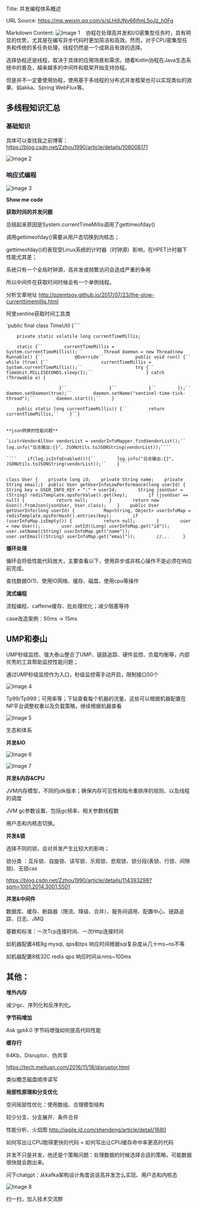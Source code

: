 Title: 并发编程体系概述

URL Source: https://mp.weixin.qq.com/s/sLHdUNv66jfmL5oJz_h0Fg

Markdown Content:
![Image 1](https://mmbiz.qpic.cn/sz_mmbiz_png/9K73WSRq6BXbvz99ucMRWBzggBZnT7UtibqxMWkdW8XK18wO4N92wsic5BLKOqTwicOmT2jVCX10ewT9z1fu01E9g/640?wx_fmt=png&from=appmsg)    协程在处理高并发和I/O密集型任务时，具有明显的优势，尤其是在编写异步代码时更加简洁和高效。然而，对于CPU密集型任务和传统的多任务处理，线程仍然是一个成熟且有效的选择。

选择协程还是线程，取决于具体的应用场景和需求。随着Kotlin协程在Java生态系统中的普及，越来越多的中间件和框架开始支持协程。

但是并不一定要使用协程，使用基于多线程的分布式并发框架也可以实现类似的效果、如akka、Spring WebFlux等。

**多线程知识汇总**
-----------

### 基础知识

具体可以查找我之前博客：https://blog.csdn.net/Zzhou1990/article/details/106008171

![Image 2](https://mmbiz.qpic.cn/sz_mmbiz_png/9K73WSRq6BXbvz99ucMRWBzggBZnT7UtEtjDpN7zkMqKqYZHAc7RfqdRs2SldygBqjVPicd2af5btuR03NNa47w/640?wx_fmt=png&from=appmsg)

### 响应式编程

![Image 3](https://mmbiz.qpic.cn/sz_mmbiz_png/9K73WSRq6BXbvz99ucMRWBzggBZnT7Ut564CVIaHdicdWmwB5KjmZniawsm3CDuRW9MwodRCCbQszRKkjZpc9Jaw/640?wx_fmt=png&from=appmsg)

**Show me code**

**获取时间的并发问题**

总结起来原因是System.currentTimeMillis调用了gettimeofday()

调用gettimeofday()需要从用户态切换到内核态；

gettimeofday()的表现受Linux系统的计时器（时钟源）影响，在HPET计时器下性能尤其差；

系统只有一个全局时钟源，高并发或频繁访问会造成严重的争用

所以中间件在获取时间时候会有一个单例线程。

分析文章地址 http://pzemtsov.github.io/2017/07/23/the-slow-currenttimemillis.html

阿里sentine获取时间工具类

`public final class TimeUtil {````
  
````    private static volatile long currentTimeMillis;````
  
````    static {``        currentTimeMillis = System.currentTimeMillis();``        Thread daemon = new Thread(new Runnable() {``            @Override``            public void run() {``                while (true) {``                    currentTimeMillis = System.currentTimeMillis();``                    try {``                        TimeUnit.MILLISECONDS.sleep(1);``                    } catch (Throwable e) {````
  
````                    }``                }``            }``        });``        daemon.setDaemon(true);``        daemon.setName("sentinel-time-tick-thread");``        daemon.start();``    }````
  
````    public static long currentTimeMillis() {``        return currentTimeMillis;``    }``}````
  
```

**json转换的性能问题**

`List<VendorAllVo> vendorList = vendorInfoMapper.findVendorList();``    log.info("日志输出:{}", JSONUtils.toJSONString(vendorList));````
  
````    if(log.isInfoEnabled()){``        log.info("日志输出:{}", JSONUtils.toJSONString(vendorList));``    }````
  
```

```
class User {    private long id;    private String name;    private String email;}  public User getUserInfoLowPerformance(long userId) {        String key = USER_INFO_KEY + ":" + userId;        String jsonUser = (String) redisTemplate.opsForValue().get(key);        if (jsonUser == null) {            return null;        }        return new Gson().fromJson(jsonUser, User.class);    }    public User getUserInfo(long userId) {           Map<String, Object> userInfoMap = redisTemplate.opsForHash().entries(key);        if (userInfoMap.isEmpty()) {            return null;        }        user = new User();        user.setId((Long) userInfoMap.get("id"));        user.setName((String) userInfoMap.get("name"));        user.setEmail((String) userInfoMap.get("email"));        //...     }
```

**循环处理**

循环会将低性能代码放大，主要查看以下，使用异步或非核心操作不是必须在响应前完成。

查找数据O(1)、使用IO网络、缓存、磁盘、使用cpu等操作

**流式编程**

流程编程、caffeine缓存、批处理优化；减少阻塞等待

case改造案例：50ms -\> 15ms

**UMP和泰山**
----------

UMP秒级监控、强大泰山整合了UMP、链路追踪、硬件监控、负载均衡等，内部优秀的工具帮助监控性能问题；

通过UMP秒级监控作为入口，秒级监控需手动开启，限制接口50个

![Image 4](https://mmbiz.qpic.cn/sz_mmbiz_png/9K73WSRq6BXbvz99ucMRWBzggBZnT7UtA8cAsfYcFwQfJJx4V95uUnOJlubzHxLlibtVo3MBXfN56nkhcfiaOic1A/640?wx_fmt=png&from=appmsg)

Tp99/Tp999；可用率等；下钻查看每个机器的流量，这些可以根据机器配置在NP平台调整权重以及负载策略，继续根据机器查看

![Image 5](https://mmbiz.qpic.cn/sz_mmbiz_png/9K73WSRq6BXbvz99ucMRWBzggBZnT7UtZSqPulJIibPSbWictbTIuLpm4d3omrz5iamvEYrCia0R4Abbqa0w7j8BPQ/640?wx_fmt=png&from=appmsg)

生态和体系

**并发&IO**  

![Image 6](https://mmbiz.qpic.cn/sz_mmbiz_png/9K73WSRq6BXbvz99ucMRWBzggBZnT7UtP8sRqiag4yMxZHmgnaoAibZ3njPrO8GlpFnw0UCnkB4aZVJz1a5d8WaA/640?wx_fmt=png&from=appmsg)

![Image 7](https://mmbiz.qpic.cn/sz_mmbiz_png/9K73WSRq6BXbvz99ucMRWBzggBZnT7UtI4JN8DAqM7Y4FNUMy8qibMXkf5IdIA7HNnic924cicJnlZt334Y5EUKMA/640?wx_fmt=png&from=appmsg)

**并发&内存&CPU**

JVM内存模型，不同的jdk版本；确保内存可见性和指令重排序的规则、以及线程的调度

JVM gc参数设置、包括gc频率、相关参数线程数

用户态和内核态切换。

**并发&锁**

选择不同的锁，会对并发产生比较大的影响；

锁分类 ：互斥锁、自旋锁、读写锁、乐观锁、悲观锁、锁分段(表锁、行锁、间隙锁)、无锁cas

https://blog.csdn.net/Zzhou1990/article/details/114393298?spm=1001.2014.3001.5501

**并发&中间件**

数据库、缓存、断路器（限流、降级、合并）、服务间调用、配置中心、链路追踪、日志、JMQ

基数和标准：一次Tcp连接时间、一次Http连接时间

如机器配置4核8g mysql, qps和tps 响应时间根据sql复杂度从几十ms~ns不等

如机器配置8核32C redis qps 响应时间从nms~100ms

其他：
---

**堆外内存**

减少gc、序列化和反序列化。

**字节码增加**

Ask gpt4.0 字节码增强如何提高代码性能

**缓存行**

64Kb、Disruptor、伪共享

https://tech.meituan.com/2016/11/18/disruptor.html

类似概念磁盘顺序读写

**局部性原理和分支优化**

空间局部性优化：使用数组、合理模型结构

较少分支、分支展开、条件合并

性能分析、火焰图 http://jagile.jd.com/shendeng/article/detail/1680

如何写出让CPU跑得更快的代码 = 如何写出让CPU缓存命中率更高的代码

并发不只是并发，他还是个策略问题：处理数据的时候选择合适的策略，可能数据很快就会跑出来。

问下chatgpt：从kafka架构设计角度说说高并发怎么实现、用户态和内核态

![Image 8](https://mmbiz.qpic.cn/sz_mmbiz_jpg/9K73WSRq6BXKTPzmqxAucYjKy1ibuoIfNa3yLo64ibdibQ5QOfwsHasv1tCwuibtfuAUa3HZqbWz97ia6JIsJficSpAQ/640?wx_fmt=other&from=appmsg&tp=webp&wxfrom=5&wx_lazy=1&wx_co=1)

扫一扫，加入技术交流群
